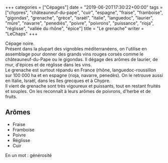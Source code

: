 +++
categories = ["Cépages"]
date = "2019-06-20T17:30:22+00:00"
tags = ["chypres", "châteauneuf-du-pape", "cuir", "espagne", "fraise", "framboise", "gigondas", "grenache", "grèce", "israël", "italie", "languedoc", "laurier", "mûre", "navarre", "penediès", "poivre", "poivrons", "puissance", "rioja", "réglisse", "vallée du rhône", "épice"] 
title = "Le grenache"
writer = "LeChaps"
+++

Cépage noire.  
Présent dans la plupart des vignobles méditerranéens, on l'utilise en assemblage pour donner des grands vins rouges corsés comme le châteauneuf-du-Pape ou le gigondas. Il dégage des arômes de laurier, de mur, d'épices et de réglisse dans les vins.  
Le grenache est surtout répandu en France (rhône, languedoc-roussillon sur 100 000 ha et en espagne (rioja, navarre, penedès). On le retrouve aussi en Italie, Israël, dans les îles grecques et à Chypre.  
Il vient de grenache sont très vigoureux et puissants, tout en restant fruités et souples. On les reconnaît à leurs arômes de poivrons, d'herbe et de fruits.

## Arômes

* Fraise
* Framboise
* Poivre
* Réglisse
* Cuir

En un mot : générosité
